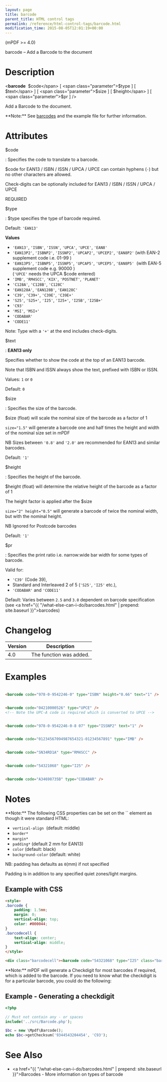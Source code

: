 ```yaml
---
layout: page
title: barcode
parent_title: HTML control tags
permalink: /reference/html-control-tags/barcode.html
modification_time: 2015-08-05T12:01:19+00:00
---
```


(mPDF >= 4.0)

barcode – Add a Barcode to the document

# Description

&lt;**barcode** 
<span class="parameter">$code</span>
[ <span class="parameter">$type</span> ]
[ <span class="parameter">$text</span> ]
[ <span class="parameter">$size</span> ]
[ <span class="parameter">$height</span> ]
[ <span class="parameter">$pr</span> ] /&gt;

Add a Barcode to the document.

<div class="alert alert-info" role="alert" markdown="1">
  **Note:** See <a href="{{ "/what-else-can-i-do/barcodes.html" | prepend: site.baseurl }}">barcodes</a>
  and the example file for further information.
</div>

# Attributes

<span class="parameter">$code</span>

: Specifies the code to translate to a barcode.

  <span class="parameter">$code</span> for EAN13 / ISBN / ISSN / UPCA / UPCE can contain hyphens (`-`) but no other
  characters are allowed.
  
  Check-digits can be optionally included for EAN13 / ISBN / ISSN / UPCA / UPCE
  
  <span class="smallblock">REQUIRED</span>

<span class="parameter">$type</span>

: <span class="parameter">$type</span> specifies the type of barcode required.
  
  Default: `'EAN13'`
  
  **Values**
  
  * `'EAN13'`, `'ISBN'`, `'ISSN'`, `'UPCA'`, `'UPCE'`, `'EAN8'`  
  * `'EAN13P2'`, `'ISBNP2'`, `'ISSNP2'`, `'UPCAP2'`, `'UPCEP2'`, `'EAN8P2'` (with EAN-2 supplement code i.e. 01-99 )  
  * `'EAN13P5'`, `'ISBNP5'`, `'ISSNP5'`, `'UPCAP5'`, `'UPCEP5'`, `'EAN8P5'`  (with EAN-5 supplement code e.g. 90000 )    
    (`'UPCE'` needs the UPCA <span class="parameter">$code</span> entered) 
  * `'IMB'`, `'RM4SCC'`, `'KIX'`, `'POSTNET'`, `'PLANET'` 
  * `'C128A'`, `'C128B'`, `'C128C'` 
  * `'EAN128A'`, `'EAN128B'`, `'EAN128C'` 
  * `'C39'`, `'C39+'`, `'C39E'`, `'C39E+'` 
  * `'S25'`, `'S25+'`, `'I25'`, `'I25+'`, `'I25B'`, `'I25B+'` 
  * `'C93'` 
  * `'MSI'`, `'MSI+'`  
  * `'CODABAR'`  
  * `'CODE11'`
  
  Note: Type with a `'+'` at the end includes check-digits.
  
<span class="parameter">$text</span>

: **EAN13 only**
  
  Specifies whether to show the code at the top of an EAN13 barcode.
  
  Note that ISBN and ISSN always show the text, prefixed with ISBN or ISSN.
  
  Values: `1` or `0`
  
  Default: `0`
  
<span class="parameter">$size</span>

: Specifies the size of the barcode.
  
  <span class="parameter">$size (float)</span> will scale the nominal size of the barcode as a factor of 1
  
  `size="1.5"` will generate a barcode one and half times the height and width of
  the nominal size set in mPDF
  
  NB Sizes between `'0.8'` and `'2.0'` are recommended for EAN13 and similar barcodes.
  
  Default: `'1'`
  
<span class="parameter">$height</span>

: Specifies the height of the barcode.
  
  <span class="parameter">$height (float)</span> will determine the relative height of the barcode as a factor of 1
  
  The height factor is applied after the <span class="parameter">$size </span>
  
  `size="2" height="0.5"` will generate a barcode of twice the nominal width, but with the
  nominal height.
  
  NB Ignored for Postcode barcodes
  
  Default: `'1'`
  
<span class="parameter">$pr</span>

: Specifies the print ratio i.e. narrow:wide bar width for some types of barcode.
  
  Valid for: 
  * `'C39'` (Code 39), 
  * Standard and Interleaved 2 of 5 (`'S25'`, `'I25'` etc.), 
  * `'CODABAR'` and `'CODE11'`
  
  Default: Varies between `2.5` and `3.0` dependent on barcode specification (see
  <a href="{{ "/what-else-can-i-do/barcodes.html" | prepend: site.baseurl }}">barcodes</a>)

# Changelog

<table class="table">
<thead>
<tr>
  <th>Version</th>
  <th>Description</th>
</tr>
</thead>
<tbody>
<tr>
  <td>4.0</td>
  <td>The function was added.</td>
</tr>
</tbody>
</table>

# Examples

```html

<barcode code="978-0-9542246-0" type="ISBN" height="0.66" text="1" />

```

```html

<barcode code="04210000526" type="UPCE" />
<!-- Note the UPC-A code is required which is converted to UPCE -->

```

```html

<barcode code="978-0-9542246-0-8 07" type="ISSNP2" text="1" />

```

```html

<barcode code="01234567094987654321-01234567891" type="IMB" />

```

```html

<barcode code="SN34RD1A" type="RM4SCC" />

```

```html

<barcode code="54321068" type="I25" />

```

```html

<barcode code="A34698735B" type="CODABAR" />

```

# Notes

<div class="alert alert-info" role="alert" markdown="1">
  **Note:** The following CSS properties can be set on the `<barcode />` element as though it were standard HTML:
  
  * `vertical-align`  (default: middle)
  * `border*` 
  * `margin*`  
  * `padding*` (default 2 mm for EAN13)  
  * `color` (default: black)  
  * `background-color` (default: white)
  
  NB: padding has defaults as `0`(mm) if not specified
  
  Padding is in addition to any specified quiet zones/light margins.

</div>

## Example with CSS

```html
<style>
.barcode {
    padding: 1.5mm;
    margin: 0;
    vertical-align: top;
    color: #000044;
}
.barcodecell {
    text-align: center;
    vertical-align: middle;
}
</style>

<div class="barcodecell"><barcode code="54321068" type="I25" class="barcode" /></div>

```

<div class="alert alert-info" role="alert" markdown="1">
  **Note:** mPDF will generate a Checkdigit for most barcodes if required, which is added to the
  barcode. If you need to know what the checkdigit is for a particular barcode, you could do the following:
</div>

## Example - Generating a checkdigit

```php
<?php

// Must not contain any - or spaces
include('../src/Barcode.php');

$bc = new \Mpdf\Barcode();
echo $bc->getChecksum('9344543204454', 'C93');

```

# See Also

- <a href="{{ "/what-else-can-i-do/barcodes.html" | prepend: site.baseurl }}">Barcodes</a> - More information on types of barcode
